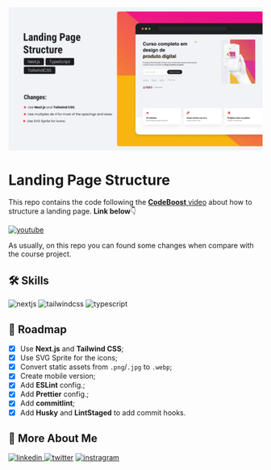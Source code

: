 ![Landing Page Structure](public/assets/images/cover.webp)

# Landing Page Structure

This repo contains the code following the [**CodeBoost** video][video] about how to structure a landing page. **Link below**👇

[![youtube][youtube]][video]

As usually, on this repo you can found some changes when compare with the course project.

## 🛠 Skills

![nextjs][nextjs] ![tailwindcss][tailwindcss] ![typescript][typescript]

## 📄 Roadmap

- [x] Use **Next.js** and **Tailwind CSS**;
- [x] Use SVG Sprite for the icons;
- [x] Convert static assets from `.png`/`.jpg` to `.webp`;
- [x] Create mobile version;
- [x] Add **ESLint** config.;
- [x] Add **Prettier** config.;
- [x] Add **commitlint**;
- [x] Add **Husky** and **LintStaged** to add commit hooks.

## 🔗 More About Me

[
![linkedin](https://img.shields.io/badge/linkedin-0A66C2?style=for-the-badge&logo=linkedin&logoColor=white)
](https://linkedin.com/in/daniel-sousa-tutods)
[![twitter](https://img.shields.io/badge/twitter-1DA1F2?style=for-the-badge&logo=twitter&logoColor=white)](https://twitter.com/dsousa_12)
[![instragram](https://img.shields.io/badge/instragram-E4405F?style=for-the-badge&logo=instagram&logoColor=white)](https://twitter.com/dsousa_12)

[nextjs]: https://img.shields.io/badge/nextjs-1C1C1F?style=for-the-badge&logo=next.js&logoColor=white
[tailwindcss]: https://img.shields.io/badge/tailwindcss-1C1C1F?style=for-the-badge&logo=tailwindcss&logoColor=white
[typescript]: https://img.shields.io/badge/typescript-1C1C1F?style=for-the-badge&logo=typescript&logoColor=white
[youtube]: https://img.shields.io/badge/youtube-F04264?style=for-the-badge&logo=youtube&logoColor=white
[video]: https://youtu.be/LVv1LD7h6Jg

